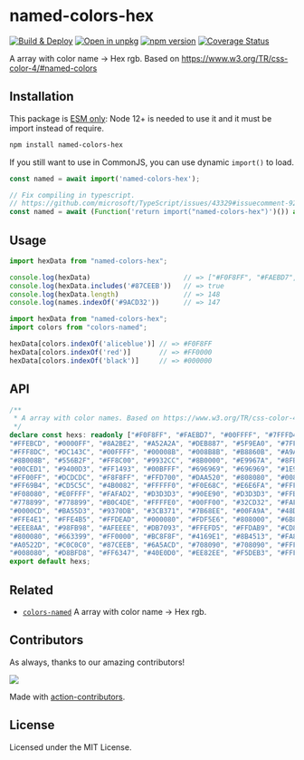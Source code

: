 named-colors-hex
===

[![Build & Deploy](https://github.com/jaywcjlove/named-colors-hex/actions/workflows/ci.yml/badge.svg)](https://github.com/jaywcjlove/named-colors-hex/actions/workflows/ci.yml)
[![Open in unpkg](https://img.shields.io/badge/Open%20in-unpkg-blue)](https://uiwjs.github.io/npm-unpkg/#/pkg/named-colors-hex/file/README.md)
[![npm version](https://img.shields.io/npm/v/named-colors-hex.svg)](https://www.npmjs.com/package/named-colors-hex)
[![Coverage Status](https://jaywcjlove.github.io/named-colors-hex/badges.svg)](https://jaywcjlove.github.io/named-colors-hex/lcov-report/)

A array with color name -> Hex rgb. Based on https://www.w3.org/TR/css-color-4/#named-colors

## Installation

This package is [ESM only](https://gist.github.com/sindresorhus/a39789f98801d908bbc7ff3ecc99d99c): Node 12+ is needed to use it and it must be import instead of require.

```bash
npm install named-colors-hex
```

If you still want to use in CommonJS, you can use dynamic `import()` to load.

```js
const named = await import('named-colors-hex');

// Fix compiling in typescript.
// https://github.com/microsoft/TypeScript/issues/43329#issuecomment-922544562
const named = await (Function('return import("named-colors-hex")')()) as Promise<typeof import("named-colors-hex")>;
```

## Usage

```js
import hexData from "named-colors-hex";

console.log(hexData)                       // => ["#F0F8FF", "#FAEBD7", "#00FFFF", "#7FFFD4", ... ]
console.log(hexData.includes('#87CEEB'))   // => true
console.log(hexData.length)                // => 148
console.log(names.indexOf('#9ACD32'))      // => 147
```

```js
import hexData from "named-colors-hex";
import colors from "colors-named";

hexData[colors.indexOf('aliceblue')] // => #F0F8FF
hexData[colors.indexOf('red')]       // => #FF0000
hexData[colors.indexOf('black')]     // => #000000
```

## API

```ts
/**
 * A array with color names. Based on https://www.w3.org/TR/css-color-4/#named-colors
 */
declare const hexs: readonly ["#F0F8FF", "#FAEBD7", "#00FFFF", "#7FFFD4", "#F0FFFF", "#F5F5DC", "#FFE4C4","#000000",
"#FFEBCD", "#0000FF", "#8A2BE2", "#A52A2A", "#DEB887", "#5F9EA0", "#7FFF00", "#D2691E", "#FF7F50", "#6495ED",
"#FFF8DC", "#DC143C", "#00FFFF", "#00008B", "#008B8B", "#B8860B", "#A9A9A9", "#006400", "#A9A9A9", "#BDB76B",
"#8B008B", "#556B2F", "#FF8C00", "#9932CC", "#8B0000", "#E9967A", "#8FBC8F", "#483D8B", "#2F4F4F", "#2F4F4F",
"#00CED1", "#9400D3", "#FF1493", "#00BFFF", "#696969", "#696969", "#1E90FF", "#B22222", "#FFFAF0", "#228B22",
"#FF00FF", "#DCDCDC", "#F8F8FF", "#FFD700", "#DAA520", "#808080", "#008000", "#ADFF2F", "#808080", "#F0FFF0",
"#FF69B4", "#CD5C5C", "#4B0082", "#FFFFF0", "#F0E68C", "#E6E6FA", "#FFF0F5", "#7CFC00", "#FFFACD", "#ADD8E6",
"#F08080", "#E0FFFF", "#FAFAD2", "#D3D3D3", "#90EE90", "#D3D3D3", "#FFB6C1", "#FFA07A", "#20B2AA", "#87CEFA",
"#778899", "#778899", "#B0C4DE", "#FFFFE0", "#00FF00", "#32CD32", "#FAF0E6", "#FF00FF", "#800000", "#66CDAA",
"#0000CD", "#BA55D3", "#9370DB", "#3CB371", "#7B68EE", "#00FA9A", "#48D1CC", "#C71585", "#191970", "#F5FFFA",
"#FFE4E1", "#FFE4B5", "#FFDEAD", "#000080", "#FDF5E6", "#808000", "#6B8E23", "#FFA500", "#FF4500", "#DA70D6",
"#EEE8AA", "#98FB98", "#AFEEEE", "#DB7093", "#FFEFD5", "#FFDAB9", "#CD853F", "#FFC0CB", "#DDA0DD", "#B0E0E6",
"#800080", "#663399", "#FF0000", "#BC8F8F", "#4169E1", "#8B4513", "#FA8072", "#F4A460", "#2E8B57", "#FFF5EE",
"#A0522D", "#C0C0C0", "#87CEEB", "#6A5ACD", "#708090", "#708090", "#FFFAFA", "#00FF7F", "#4682B4", "#D2B48C",
"#008080", "#D8BFD8", "#FF6347", "#40E0D0", "#EE82EE", "#F5DEB3", "#FFFFFF", "#F5F5F5", "#FFFF00", "#9ACD32"];
export default hexs;
```

## Related

- [`colors-named`](https://github.com/jaywcjlove/colors-named) A array with color name -> Hex rgb.

## Contributors

As always, thanks to our amazing contributors!

<a href="https://github.com/jaywcjlove/named-colors-hex/graphs/contributors">
  <img src="https://jaywcjlove.github.io/named-colors-hex/CONTRIBUTORS.svg" />
</a>

Made with [action-contributors](https://github.com/jaywcjlove/github-action-contributors).

## License

Licensed under the MIT License.
